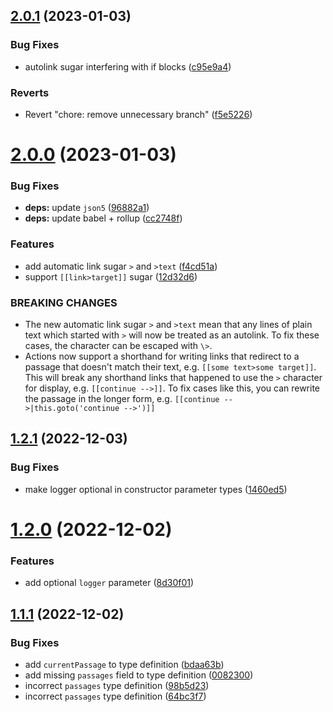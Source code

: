 ## [2.0.1](https://github.com/seleb/strand/compare/v2.0.0...v2.0.1) (2023-01-03)


### Bug Fixes

* autolink sugar interfering with if blocks ([c95e9a4](https://github.com/seleb/strand/commit/c95e9a4c1108f1a558466dd07dcdcde0865cbc2f))


### Reverts

* Revert "chore: remove unnecessary branch" ([f5e5226](https://github.com/seleb/strand/commit/f5e5226bfb7310011b3ebdf2ce0462c5f79af7e3))

# [2.0.0](https://github.com/seleb/strand/compare/v1.2.1...v2.0.0) (2023-01-03)


### Bug Fixes

* **deps:** update `json5` ([96882a1](https://github.com/seleb/strand/commit/96882a1fbdb8cb74a2c2e7b7187214a945b6aff3))
* **deps:** update babel + rollup ([cc2748f](https://github.com/seleb/strand/commit/cc2748fc31db71c25d41c4f5f5f916de321d71d2))


### Features

* add automatic link sugar `>` and `>text` ([f4cd51a](https://github.com/seleb/strand/commit/f4cd51ac7a5a1be898ae5e5cc3d57e423256b01f))
* support `[[link>target]]` sugar ([12d32d6](https://github.com/seleb/strand/commit/12d32d6ba20b1c732eb4fbe63015b84fc3187971))


### BREAKING CHANGES

* The new automatic link sugar `>` and `>text` mean that any lines of plain text which started with `>` will now be treated as an autolink. To fix these cases, the character can be escaped with `\>`.
* Actions now support a shorthand for writing links that redirect to a passage that doesn't match their text, e.g. `[[some text>some target]]`. This will break any shorthand links that happened to use the `>` character for display, e.g. `[[continue -->]]`. To fix cases like this, you can rewrite the passage in the longer form, e.g. `[[continue -->|this.goto('continue -->')]]`

## [1.2.1](https://github.com/seleb/strand/compare/v1.2.0...v1.2.1) (2022-12-03)


### Bug Fixes

* make logger optional in constructor parameter types ([1460ed5](https://github.com/seleb/strand/commit/1460ed5ab0e34ff8ec981fef2035131c19b1b9e8))

# [1.2.0](https://github.com/seleb/strand/compare/v1.1.1...v1.2.0) (2022-12-02)


### Features

* add optional `logger` parameter ([8d30f01](https://github.com/seleb/strand/commit/8d30f01fdf33ab32392c4efd26e52b01a0bd8d37))

## [1.1.1](https://github.com/seleb/strand/compare/v1.1.0...v1.1.1) (2022-12-02)


### Bug Fixes

* add `currentPassage` to type definition ([bdaa63b](https://github.com/seleb/strand/commit/bdaa63b005ea8fb302dadb5c46e43528bc5c14fe))
* add missing `passages` field to type definition ([0082300](https://github.com/seleb/strand/commit/00823005f124f70e254e6f5326f7958ba23d2d10))
* incorrect `passages` type definition ([98b5d23](https://github.com/seleb/strand/commit/98b5d23dd35071394dcc711547c78e7054864d93))
* incorrect `passages` type definition ([64bc3f7](https://github.com/seleb/strand/commit/64bc3f7e7b8a5a29fe91ce536f36d80c62a395d9))
